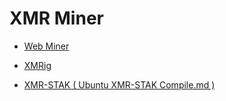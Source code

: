 # XMR Miner

* [Web Miner](/miner)

* [XMRig](/xmrig)

* [XMR-STAK ( Ubuntu XMR-STAK Compile.md )](/linux-compile)

